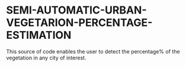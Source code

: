# SEMI-AUTOMATIC-URBAN-VEGETARION-PERCENTAGE-ESTIMATION
This source of code enables the user to detect the percentage% of the vegetation in any city of interest.
